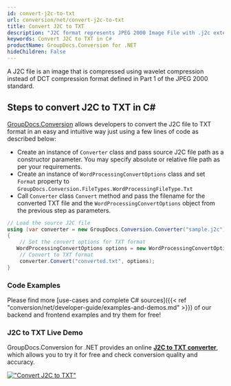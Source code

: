 ```yaml
---
id: convert-j2c-to-txt
url: conversion/net/convert-j2c-to-txt
title: Convert J2C to TXT
description: "J2C format represents JPEG 2000 Image File with .j2c extension. Learn how to convert J2C to TXT file programmatically in C# language using GroupDocs.Conversion for .NET library."
keywords: Convert J2C to TXT in C#
productName: GroupDocs.Conversion for .NET
hideChildren: False
---
```


A J2C file is an image that is compressed using wavelet compression instead of DCT compression format defined in Part 1 of the JPEG 2000 standard.

## Steps to convert J2C to TXT in C#

[GroupDocs.Conversion](https://products.groupdocs.com/conversion/net) allows developers to convert the J2C file to TXT format in an easy and intuitive way just using a few lines of code as described below:

* Create an instance of `Converter` class and pass source J2C file path as a constructor parameter. You may specify absolute or relative file path as per your requirements. 
* Create an instance of `WordProcessingConvertOptions` class and set `Format` property to `GroupDocs.Conversion.FileTypes.WordProcessingFileType.Txt`
* Call `Converter` class `Convert` method and pass the filename for the converted TXT file and the `WordProcessingConvertOptions` object from the previous step as parameters.

```csharp
// Load the source J2C file
using (var converter = new GroupDocs.Conversion.Converter("sample.j2c"))
{
    // Set the convert options for TXT format
   WordProcessingConvertOptions options = new WordProcessingConvertOptions { Format = GroupDocs.Conversion.FileTypes.WordProcessingFileType.Txt };
    // Convert to TXT format
    converter.Convert("converted.txt", options);
}
```

### Code Examples

Please find more [use-cases and complete C# sources]({{< ref "conversion/net/developer-guide/examples-and-demos.md" >}}) of our backend and frontend examples and try them for free!

### J2C to TXT Live Demo

GroupDocs.Conversion for .NET provides an online [**J2C to TXT converter**](https://products.groupdocs.app/conversion/j2c-to-txt), which allows you to try it for free and check conversion quality and accuracy.

[!["Convert J2C to TXT"](conversion/net/images/convert-to-txt/convert-j2c-to-txt.png)](https://products.groupdocs.app/conversion/j2c-to-txt)